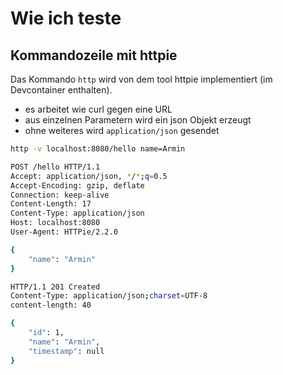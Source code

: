 # Wie ich teste


## Kommandozeile mit httpie

Das Kommando `http` wird von dem tool httpie implementiert (im Devcontainer enthalten).

- es arbeitet wie curl gegen eine URL
- aus einzelnen Parametern wird ein json Objekt erzeugt
- ohne weiteres wird `application/json` gesendet

````bash
http -v localhost:8080/hello name=Armin

POST /hello HTTP/1.1
Accept: application/json, */*;q=0.5
Accept-Encoding: gzip, deflate
Connection: keep-alive
Content-Length: 17
Content-Type: application/json
Host: localhost:8080
User-Agent: HTTPie/2.2.0

{
    "name": "Armin"
}

HTTP/1.1 201 Created
Content-Type: application/json;charset=UTF-8
content-length: 40

{
    "id": 1,
    "name": "Armin",
    "timestamp": null
}
````